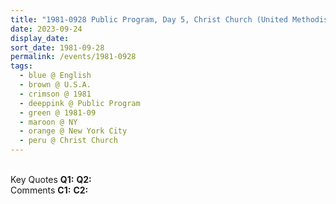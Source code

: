 ```yaml
---
title: "1981-0928 Public Program, Day 5, Christ Church (United Methodist), 524 Park Avenue, Manhattan, New York City, NY, U.S.A."
date: 2023-09-24
display_date: 
sort_date: 1981-09-28
permalink: /events/1981-0928
tags:
  - blue @ English
  - brown @ U.S.A.
  - crimson @ 1981
  - deeppink @ Public Program
  - green @ 1981-09
  - maroon @ NY
  - orange @ New York City
  - peru @ Christ Church
---
```


<br>

<wave-list>
  <list-title color="DarkSeaGreen" width="55">Key Quotes</list-title>
  <list-item color="BlanchedAlmond" width="280"><b>Q1:</b> <i></i></list-item>
  <list-item color="Lavender" width="280"><b>Q2:</b> <i></i></list-item>
</wave-list>

<br>

<wave-list>
  <list-title color="DarkSeaGreen" width="55">Comments</list-title>
  <list-item color="BlanchedAlmond" width="280"><b>C1:</b> <i></i></list-item>
  <list-item color="Lavender" width="280"><b>C2:</b> <i></i></list-item>
</wave-list>